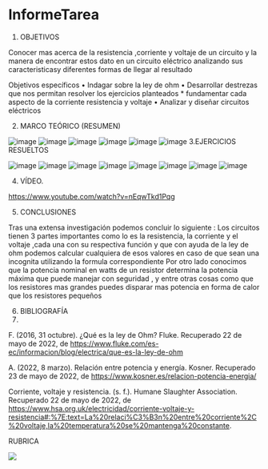 # InformeTarea


1. OBJETIVOS

Conocer mas acerca de la resistencia ,corriente y voltaje de un circuito y la manera de encontrar estos dato en un circuito eléctrico analizando sus caracteristicasy diferentes formas de llegar al resultado 

Objetivos específicos 
•	Indagar sobre la ley de ohm 
•	Desarrollar destrezas que nos permitan resolver los ejercicios planteados  * 
fundamentar cada aspecto de la corriente resistencia y voltaje
•	Analizar y diseñar circuitos eléctricos 


2. MARCO TEÓRICO (RESUMEN)

![image](https://user-images.githubusercontent.com/105679480/170400931-d0bc284c-5249-488c-921b-f2e7d7c6d19b.png)
![image](https://user-images.githubusercontent.com/105679480/170400982-3cd849ba-d756-4965-9179-216edee871af.png)
![image](https://user-images.githubusercontent.com/105679480/170401005-f70fe095-4aa5-4814-a986-199812d5903d.png)
![image](https://user-images.githubusercontent.com/105679480/170401072-36f51e27-ec2d-4c37-9928-b5154da0bc97.png)
![image](https://user-images.githubusercontent.com/105679480/170401142-8ccdf150-e3e4-47c2-b89a-be5db8493dbb.png)
![image](https://user-images.githubusercontent.com/105679480/170401171-fce6ff2c-ea9e-4574-96bf-74f66ff616d2.png)
3.EJERCICIOS RESUELTOS

![image](https://user-images.githubusercontent.com/105679480/170431857-af1c539f-d960-4a6b-8520-986a036bcca6.png)
![image](https://user-images.githubusercontent.com/105679480/170431917-3c823964-9b30-4e0e-90d6-fdbf466a6f2d.png)
![image](https://user-images.githubusercontent.com/105679480/170432165-504222f5-b7fa-4549-93b4-7a102f1ece0f.png)
![image](https://user-images.githubusercontent.com/105679480/170432234-9d3b4640-c556-4f5b-aac3-4ceb8c7b11c5.png)
![image](https://user-images.githubusercontent.com/105679480/170432289-c547be4d-5aaf-4109-973e-41cf1fd12af8.png)
![image](https://user-images.githubusercontent.com/105679480/170432384-71a96f71-baa4-4f3f-b30a-794ac7180cd4.png)
![image](https://user-images.githubusercontent.com/105679480/170437113-0e0e9c43-7549-483f-b7c8-a91e0c49186f.png)
![image](https://user-images.githubusercontent.com/105679480/170446804-326ef19f-d030-407b-be93-22c369e43a97.png)


4. VÍDEO.

https://www.youtube.com/watch?v=nEqwTkd1Pqg

5. CONCLUSIONES


Tras una extensa investigación podemos concluir lo siguiente :
Los circuitos tienen 3 partes importantes como lo es la resistencia, la corriente y el voltaje ,cada una con su respectiva función y que con ayuda de la ley de ohm podemos calcular cualquiera de esos valores en caso de que sean una incognita utilizando la formula correspondiente
Por otro lado conocimos que la potencia nominal en watts de un resistor determina la potencia máxima que puede manejar con seguridad , y entre otras cosas como que los resistores mas grandes puedes disparar mas potencia en forma de calor que los resistores pequeños 



6. BIBLIOGRAFÍA
7. 
F. (2016, 31 octubre). ¿Qué es la ley de Ohm? Fluke. Recuperado 22 de mayo de 2022, de https://www.fluke.com/es-ec/informacion/blog/electrica/que-es-la-ley-de-ohm

A. (2022, 8 marzo). Relación entre potencia y energía. Kosner. Recuperado 23 de mayo de 2022, de https://www.kosner.es/relacion-potencia-energia/

Corriente, voltaje y resistencia. (s. f.). Humane Slaughter Association. Recuperado 22 de mayo de 2022, de https://www.hsa.org.uk/electricidad/corriente-voltaje-y-resistencia#:%7E:text=La%20relaci%C3%B3n%20entre%20corriente%2C%20voltaje,la%20temperatura%20se%20mantenga%20constante.

RUBRICA

![](https://github.com/doalulema/InformeTarea/blob/main/Tarea.png)
